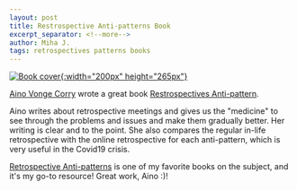 ```yaml
---
layout: post
title: Restrospective Anti-patterns Book
excerpt_separator: <!--more-->
author: Miha J.
tags: retrospectives patterns books
---
```


[![Book cover](https://images-na.ssl-images-amazon.com/images/I/41ooTJPHINL._SX380_BO1,204,203,200_.jpg){:width="200px" height="265px"}](https://metadeveloper.com/retrospective-antipatterns/)

[Aino Vonge Corry](https://metadeveloper.com/) wrote a great book [Restrospectives Anti-pattern](https://metadeveloper.com/retrospective-antipatterns/).

Aino writes about retrospective meetings and gives us the "medicine" to see through the problems and issues and make them gradually better. Her writing is clear and to the point. She also compares the regular in-life retrospective with the online retrospective for each anti-pattern, which is very useful in the Covid19 crisis.

[Retrospective Anti-patterns](https://www.amazon.com/Retrospectives-Antipatterns-Aino-Corry/dp/013682336X/ref=sr_1_1?dchild=1&keywords=retrospective+antipatterns&qid=1608458722&sr=8-1) is one of my favorite books on the subject, and it's my go-to resource! Great work, Aino :)!
